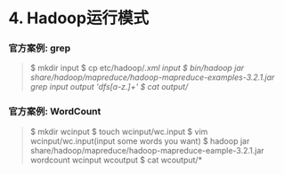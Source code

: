 # 4. Hadoop运行模式

### 官方案例: grep

>$ mkdir input
>$ cp etc/hadoop/*.xml input
>$ bin/hadoop jar share/hadoop/mapreduce/hadoop-mapreduce-examples-3.2.1.jar grep input output 'dfs[a-z.]+'
>$ cat output/*

### 官方案例: WordCount

>$ mkdir wcinput
>$ touch wcinput/wc.input
>$ vim wcinput/wc.input(input some words you want)
>$ hadoop jar share/hadoop/mapreduce/hadoop-mapreduce-eample-3.2.1.jar wordcount wcinput wcoutput
>$ cat wcoutput/*



